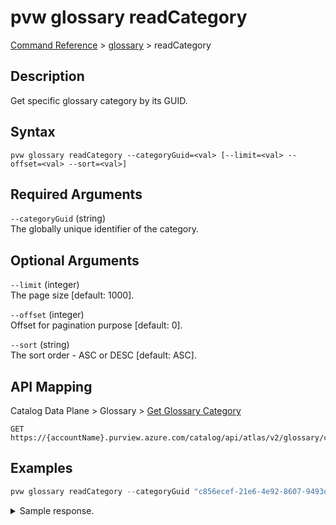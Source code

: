 # pvw glossary readCategory
[Command Reference](../../../README.md#command-reference) > [glossary](./main.md) > readCategory

## Description
Get specific glossary category by its GUID.

## Syntax
```
pvw glossary readCategory --categoryGuid=<val> [--limit=<val> --offset=<val> --sort=<val>]
```

## Required Arguments
`--categoryGuid` (string)  
The globally unique identifier of the category.

## Optional Arguments
`--limit` (integer)  
The page size [default: 1000].

`--offset` (integer)  
Offset for pagination purpose [default: 0].

`--sort` (string)  
The sort order - ASC or DESC [default: ASC].

## API Mapping
Catalog Data Plane > Glossary > [Get Glossary Category](https://docs.microsoft.com/en-us/rest/api/purview/catalogdataplane/glossary/get-glossary-category)
```
GET https://{accountName}.purview.azure.com/catalog/api/atlas/v2/glossary/category/{categoryGuid}
```

## Examples
```powershell
pvw glossary readCategory --categoryGuid "c856ecef-21e6-4e92-8607-9493d8432e78"
```
<details><summary>Sample response.</summary>
<p>

```json
{
    "anchor": {
        "glossaryGuid": "f2307f48-5834-4709-be85-02f3aea5d149",
        "relationGuid": "02a36a2f-e240-40ea-b884-c5ec159d5688"
    },
    "guid": "c856ecef-21e6-4e92-8607-9493d8432e78",
    "lastModifiedTS": "1",
    "name": "MyCategory",
    "qualifiedName": "MyCategory@Glossary"
}
```
</p>
</details>
